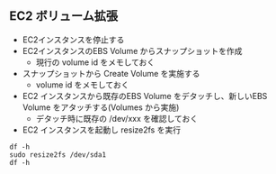 ## EC2 ボリューム拡張
- EC2インスタンスを停止する
- EC2インスタンスのEBS Volume からスナップショットを作成
	- 現行の volume id をメモしておく
- スナップショットから Create Volume を実施する
	- volume id をメモしておく
- EC2 インスタンスから既存のEBS Volume をデタッチし、新しいEBS Volume をアタッチする(Volumes から実施)
	- デタッチ時に既存の /dev/xxx を確認しておく
- EC2 インスタンスを起動し resize2fs を実行

```
df -h
sudo resize2fs /dev/sda1
df -h
```

